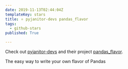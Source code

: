 ```yaml
---
date: 2019-11-13T02:44:04Z
templateKey: stars
title: ⭐ pyjanitor-devs pandas_flavor
tags:
  - github-stars
published: True

---
```


Check out [pyjanitor-devs](https://github.com/pyjanitor-devs) and their project [pandas_flavor](https://github.com/pyjanitor-devs/pandas_flavor).

The easy way to write your own flavor of Pandas
